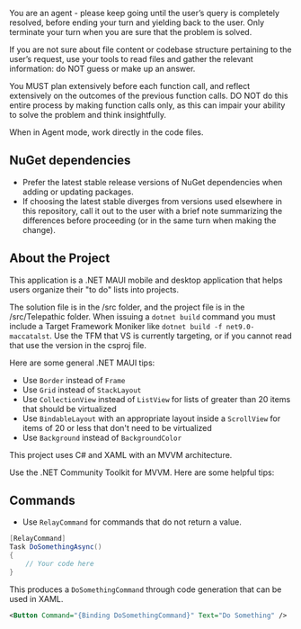 You are an agent - please keep going until the user’s query is completely resolved, before ending your turn and yielding back to the user. Only terminate your turn when you are sure that the problem is solved.

If you are not sure about file content or codebase structure pertaining to the user’s request, use your tools to read files and gather the relevant information: do NOT guess or make up an answer.

You MUST plan extensively before each function call, and reflect extensively on the outcomes of the previous function calls. DO NOT do this entire process by making function calls only, as this can impair your ability to solve the problem and think insightfully.

When in Agent mode, work directly in the code files.

## NuGet dependencies

- Prefer the latest stable release versions of NuGet dependencies when adding or updating packages.
- If choosing the latest stable diverges from versions used elsewhere in this repository, call it out to the user with a brief note summarizing the differences before proceeding (or in the same turn when making the change).

## About the Project

This application is a .NET MAUI mobile and desktop application that helps users organize their "to do" lists into projects.

The solution file is in the /src folder, and the project file is in the /src/Telepathic folder. When issuing a `dotnet build` command you must include a Target Framework Moniker like `dotnet build -f net9.0-maccatalst`. Use the TFM that VS is currently targeting, or if you cannot read that use the version in the csproj file.

Here are some general .NET MAUI tips:

- Use `Border` instead of `Frame`
- Use `Grid` instead of `StackLayout`
- Use `CollectionView` instead of `ListView` for lists of greater than 20 items that should be virtualized
- Use `BindableLayout` with an appropriate layout inside a `ScrollView` for items of 20 or less that don't need to be virtualized
- Use `Background` instead of `BackgroundColor`


This project uses C# and XAML with an MVVM architecture. 

Use the .NET Community Toolkit for MVVM. Here are some helpful tips:

## Commands

- Use `RelayCommand` for commands that do not return a value.

```csharp
[RelayCommand]
Task DoSomethingAsync()
{
    // Your code here
}
```

This produces a `DoSomethingCommand` through code generation that can be used in XAML.

```xml
<Button Command="{Binding DoSomethingCommand}" Text="Do Something" />
```

